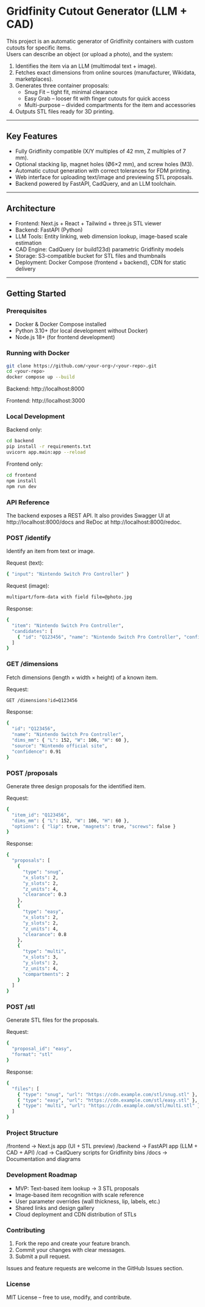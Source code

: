 # Gridfinity Cutout Generator (LLM + CAD)

This project is an automatic generator of Gridfinity containers with custom cutouts for specific items.  
Users can describe an object (or upload a photo), and the system:

1. Identifies the item via an LLM (multimodal text + image).  
2. Fetches exact dimensions from online sources (manufacturer, Wikidata, marketplaces).  
3. Generates three container proposals:  
   - Snug Fit – tight fit, minimal clearance  
   - Easy Grab – looser fit with finger cutouts for quick access  
   - Multi-purpose – divided compartments for the item and accessories  
4. Outputs STL files ready for 3D printing.  

---

## Key Features
- Fully Gridfinity compatible (X/Y multiples of 42 mm, Z multiples of 7 mm).  
- Optional stacking lip, magnet holes (Ø6×2 mm), and screw holes (M3).  
- Automatic cutout generation with correct tolerances for FDM printing.  
- Web interface for uploading text/image and previewing STL proposals.  
- Backend powered by FastAPI, CadQuery, and an LLM toolchain.  

---

## Architecture
- Frontend: Next.js + React + Tailwind + three.js STL viewer  
- Backend: FastAPI (Python)  
- LLM Tools: Entity linking, web dimension lookup, image-based scale estimation  
- CAD Engine: CadQuery (or build123d) parametric Gridfinity models  
- Storage: S3-compatible bucket for STL files and thumbnails  
- Deployment: Docker Compose (frontend + backend), CDN for static delivery  

---

## Getting Started

### Prerequisites
- Docker & Docker Compose installed  
- Python 3.10+ (for local development without Docker)  
- Node.js 18+ (for frontend development)

### Running with Docker
```bash
git clone https://github.com/<your-org>/<your-repo>.git
cd <your-repo>
docker compose up --build
``` 

Backend: http://localhost:8000

Frontend: http://localhost:3000

### Local Development

Backend only:
```bash
cd backend
pip install -r requirements.txt
uvicorn app.main:app --reload
``` 

Frontend only:
```bash
cd frontend
npm install
npm run dev
```

### API Reference

The backend exposes a REST API. It also provides Swagger UI at http://localhost:8000/docs and ReDoc at http://localhost:8000/redoc.

### POST /identify

Identify an item from text or image.

Request (text):
```bash
{ "input": "Nintendo Switch Pro Controller" }
```

Request (image):
```bash
multipart/form-data with field file=@photo.jpg
```

Response:
```bash
{
  "item": "Nintendo Switch Pro Controller",
  "candidates": [
    { "id": "Q123456", "name": "Nintendo Switch Pro Controller", "confidence": 0.94 }
  ]
}
```

###  GET /dimensions

Fetch dimensions (length × width × height) of a known item.

Request:
```bash
GET /dimensions?id=Q123456
```

Response:
```bash
{
  "id": "Q123456",
  "name": "Nintendo Switch Pro Controller",
  "dims_mm": { "L": 152, "W": 106, "H": 60 },
  "source": "Nintendo official site",
  "confidence": 0.91
}
```
### POST /proposals

Generate three design proposals for the identified item.

Request:
```bash
{
  "item_id": "Q123456",
  "dims_mm": { "L": 152, "W": 106, "H": 60 },
  "options": { "lip": true, "magnets": true, "screws": false }
}
```

Response:
```bash
{
  "proposals": [
    {
      "type": "snug",
      "x_slots": 2,
      "y_slots": 2,
      "z_units": 4,
      "clearance": 0.3
    },
    {
      "type": "easy",
      "x_slots": 2,
      "y_slots": 2,
      "z_units": 4,
      "clearance": 0.8
    },
    {
      "type": "multi",
      "x_slots": 3,
      "y_slots": 2,
      "z_units": 4,
      "compartments": 2
    }
  ]
}
```
### POST /stl

Generate STL files for the proposals.

Request:
```bash
{
  "proposal_id": "easy",
  "format": "stl"
}
```

Response:
```bash
{
  "files": [
    { "type": "snug", "url": "https://cdn.example.com/stl/snug.stl" },
    { "type": "easy", "url": "https://cdn.example.com/stl/easy.stl" },
    { "type": "multi", "url": "https://cdn.example.com/stl/multi.stl" }
  ]
}
```
### Project Structure

/frontend      → Next.js app (UI + STL preview)
/backend       → FastAPI app (LLM + CAD + API)
/cad           → CadQuery scripts for Gridfinity bins
/docs          → Documentation and diagrams

### Development Roadmap

- MVP: Text-based item lookup → 3 STL proposals
- Image-based item recognition with scale reference
- User parameter overrides (wall thickness, lip, labels, etc.)
- Shared links and design gallery
- Cloud deployment and CDN distribution of STLs

### Contributing

1. Fork the repo and create your feature branch.
2. Commit your changes with clear messages.
3. Submit a pull request.

Issues and feature requests are welcome in the GitHub Issues section.

### License
MIT License – free to use, modify, and contribute.
